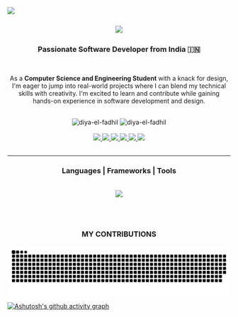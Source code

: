 [![](https://visitcount.itsvg.in/api?id=diya-el-fadhil&icon=0&color=0)](https://visitcount.itsvg.in)

<h3 align="center">
    <img src="https://readme-typing-svg.herokuapp.com/?font=Righteous&size=35&center=true&vCenter=true&width=500&height=70&duration=4000&lines=Hey+Developers;+I'm+Diya+El+Fadhil;I'm+From+Kerala,+India" />
</h3>

<h3 align="center">Passionate Software Developer from India 🇮🇳</h3>

<br/>

<div align="center">
 
As a **Computer Science and Engineering Student** with a knack for design, 
I'm eager to jump into real-world projects where I can blend my technical skills with creativity. 
I'm excited to learn and contribute while gaining hands-on experience in software development and design.

<br/>

 </div>

 <div align="center">
    <img src="https://github-readme-stats.vercel.app/api?username=diya-el-fadhil&show_icons=true&locale=en&theme=dark" alt="diya-el-fadhil" height="150">
    <img src="https://github-readme-streak-stats.herokuapp.com/?user=diya-el-fadhil&theme=dark" alt="diya-el-fadhil" height="150">  
</div>

<br/>

 <div align="center"> 
  <a href="mailto:diyaelfadhilph@gmail.com">
    <img src="https://img.shields.io/badge/Gmail-333333?style=for-the-badge&logo=gmail&logoColor=red" />
  </a>
  <a href="https://www.linkedin.com/in/diya-el-fadhil" target="_blank">
    <img src="https://img.shields.io/badge/LinkedIn-0077B5?style=for-the-badge&logo=linkedin&logoColor=white" target="_blank" />
  </a>
  <a href="https://www.instagram.com/_.d_e_f._?igsh=MW84aHkweGxraThwdw==" target="_blank">
    <img src="https://img.shields.io/badge/Instagram-833ab4?style=for-the-badge&logo=instagram&logoColor=white" />
  </a>
  <a href="https://wa.me/919497797015" target="_blank">
    <img src="https://img.shields.io/badge/WhatsApp-25D366?style=for-the-badge&logo=whatsapp&logoColor=white" />
  </a>
  <a href="https://www.facebook.com/YourPageName" target="_blank">
  <img src="https://img.shields.io/badge/Facebook-1877F2?style=for-the-badge&logo=facebook&logoColor=white" />
  </a>
  <a href="https://wa.me/c/919497797015" target="_blank">
  <img src="https://img.shields.io/badge/Catalog-FF6600?style=for-the-badge&logo=catalog&logoColor=white" />
  </a>

</div><br/>

 <hr/>

<h3 align="center">Languages | Frameworks | Tools</h3>

<br/>

<div align="center">
    <img src="https://skillicons.dev/icons?i=html,css,vscode,github,figma,git,python,javascript,java,mysql,c" />
</div>

<br/><br/>



<div align="center">
  <h3> MY CONTRIBUTIONS </h3>

  ![snake gif](https://github.com/diya-el-fadhil/diya-el-fadhil/blob/output/github-contribution-grid-snake-dark.svg)
  

</div>

[![Ashutosh's github activity graph](https://activity-graph.herokuapp.com/graph?username=diya-el-fadhil&theme=nord)](https://github.com/ashutosh00710/github-readme-activity-graph)

